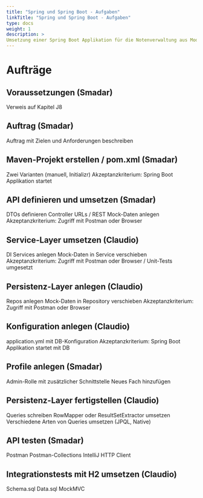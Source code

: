 ```yaml
---
title: "Spring und Spring Boot - Aufgaben"
linkTitle: "Spring und Spring Boot - Aufgaben"
type: docs
weight: 1
description: >
Umsetzung einer Spring Boot Applikation für die Notenverwaltung aus Modul #J8
---
```


# Aufträge

## Voraussetzungen (Smadar)
Verweis auf Kapitel J8

## Auftrag (Smadar)
Auftrag mit Zielen und Anforderungen beschreiben

## Maven-Projekt erstellen / pom.xml (Smadar)
Zwei Varianten (manuell, Initializr)
Akzeptanzkriterium: Spring Boot Applikation startet

## API definieren und umsetzen (Smadar)
DTOs definieren
Controller
URLs / REST
Mock-Daten anlegen
Akzeptanzkriterium: Zugriff mit Postman oder Browser

## Service-Layer umsetzen (Claudio)
DI
Services anlegen
Mock-Daten in Service verschieben
Akzeptanzkriterium: Zugriff mit Postman oder Browser / Unit-Tests umgesetzt

## Persistenz-Layer anlegen (Claudio)
Repos anlegen
Mock-Daten in Repository verschieben
Akzeptanzkriterium: Zugriff mit Postman oder Browser

## Konfiguration anlegen (Claudio)
application.yml mit DB-Konfiguration
Akzeptanzkriterium: Spring Boot Applikation startet mit DB

## Profile anlegen (Smadar)
Admin-Rolle mit zusätzlicher Schnittstelle
Neues Fach hinzufügen

## Persistenz-Layer fertigstellen (Claudio)
Queries schreiben
RowMapper oder ResultSetExtractor umsetzen
Verschiedene Arten von Queries umsetzen (JPQL, Native)

## API testen (Smadar)
Postman
Postman-Collections
IntelliJ HTTP Client

## Integrationstests mit H2 umsetzen (Claudio)
Schema.sql
Data.sql
MockMVC
